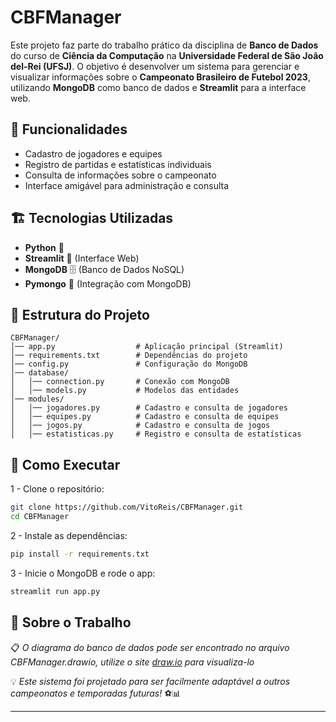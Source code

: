 # CBFManager
Este projeto faz parte do trabalho prático da disciplina de **Banco de Dados** do curso de **Ciência da Computação** na **Universidade Federal de São João del-Rei (UFSJ)**. O objetivo é desenvolver um sistema para gerenciar e visualizar informações sobre o **Campeonato Brasileiro de Futebol 2023**, utilizando **MongoDB** como banco de dados e **Streamlit** para a interface web.

## 🎯 Funcionalidades  
- Cadastro de jogadores e equipes  
- Registro de partidas e estatísticas individuais  
- Consulta de informações sobre o campeonato  
- Interface amigável para administração e consulta  

## 🏗️ Tecnologias Utilizadas  
- **Python** 🐍  
- **Streamlit** 🎨 (Interface Web)  
- **MongoDB** 🗄️ (Banco de Dados NoSQL)  
- **Pymongo** 🔗 (Integração com MongoDB)  

## 📂 Estrutura do Projeto  
```
CBFManager/
│── app.py                  # Aplicação principal (Streamlit)
│── requirements.txt        # Dependências do projeto
│── config.py               # Configuração do MongoDB
│── database/
│   │── connection.py       # Conexão com MongoDB
│   │── models.py           # Modelos das entidades
│── modules/
│   │── jogadores.py        # Cadastro e consulta de jogadores
│   │── equipes.py          # Cadastro e consulta de equipes
│   │── jogos.py            # Cadastro e consulta de jogos
│   │── estatisticas.py     # Registro e consulta de estatísticas
```

## 🚀 Como Executar  
1 - Clone o repositório:  
```bash
git clone https://github.com/VitoReis/CBFManager.git
cd CBFManager
```
2 - Instale as dependências:  
```bash
pip install -r requirements.txt
```
3 - Inicie o MongoDB e rode o app:  
```bash
streamlit run app.py
```

## 📌 Sobre o Trabalho

📋 *O diagrama do banco de dados pode ser encontrado no arquivo CBFManager.drawio, utilize o site [draw.io](https://app.diagrams.net/) para visualiza-lo*

💡 *Este sistema foi projetado para ser facilmente adaptável a outros campeonatos e temporadas futuras!* ⚽📊

---